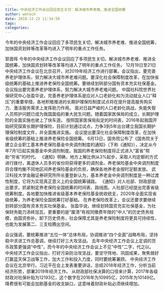 ```yaml
---
title: 中央经济工作会议回应民生关切：解决城市养老难、推进全国统筹
author: wetech
date: 2018-12-22 11:34:50
tags: 
categories: 
---
```

今年的中央经济工作会议回应了多项民生关切，解决城市养老难、推进全国统筹，加快国资划转等改革等均进入了明年的重点工作任务。
<!-- more -->
郭晋晖
今年的中央经济工作会议回应了多项民生关切，解决城市养老难、推进全国统筹，加快国资划转等改革等均进入了明年的重点工作任务。
12月19日至21日中央经济工作会议在北京召开，对2019年经济工作进行部署。会议指出，要完善养老护理体系，努力解决大城市养老难问题。要深化社会保障制度改革，在加快省级统筹的基础上推进养老保险全国统筹。要继续划转部分国有资本充实社保基金。
会议指出要完善养老护理体系，努力解决大城市养老难问题。
中国社科院世界社保研究中心张盈华说，完善养老护理体系是应对人口老龄化和为流动就业人口“释压”的重要举措，各地积极推进的长期护理保险制度试点将在提升提高服务购买力、激活服务需求上发挥助力作用。
面对日益严峻的人口老龄化挑战，失能失智人员照护问题已成为我国面临的重大民生问题。随着国家医保局的成立，长期护理险的全面实施也驶上了快车道。
按照国家医保局拟定的时间表，2016年起我国开始研究探索长期护理保险，目前计划通过试点，力争3到5年出台建立我国长期护理保险制度文件，并全面推进实施。
会议提出要深化社会保障制度改革，在加快省级统筹的基础上推进养老保险全国统筹。
6月13日，国务院公布了《国务院关于建立企业职工基本养老保险基金中央调剂制度的通知》（下称《通知》），决定从今年7月1日起实施基金中央调剂制度。我国的养老保险制度将正式进入“富省”帮助“穷省”的时代。
《通知》明确，地方上解比例从3%起步，采取人均定额的方式进行拨付，离退休人员多的省份将获得更多的调剂金。养老保险基金中央调剂制度将合理均衡不同地区间养老保险基金的负担，确保各地养老金按时足额发放。
武汉科技大学金融证券研究所所长董登新认为，基本养老金中央调剂制度是一种过渡性制度，它将为实现真正意义上的全国统筹铺路。
《通知》对人社部、财政部提出要求，抓紧制定养老保险全国统筹的时间表、路线图。人社部已经提出完善省级统筹制度。各地要加快推进省级基本养老保险基金统收统支，2020年全面实现省级统筹，为养老保险全国统筹打好基础。
在养老保险改革上，会议还要求要继续划转部分国有资本充实社保基金。
张盈华说，继续划转国资充实社保基金，为社保财务能力添砖加瓦，更重要的是“厘清”有视同缴费年限的“中人”的历史债务规模，由国资弥补。卸下历史债务，社会保障尤其是养老保险制度将更具可持续性，也能为发展第二、三支柱腾出空间。
 
 
会议强调，要统筹推进“五位一体”总体布局，协调推进“四个全面”战略布局，坚持稳中求进工作总基调，继续打好三大攻坚战。
去年中央经济工作会议上定调的货币政策更强调“中性”，而今年的中央经济工作会议上不见“中性”二字，代之以。
中央经济工作会议指出，打好污染防治攻坚战，要坚守阵地、巩固成果，聚焦做好打赢蓝天保卫战等工作，加大工作和投入力度，同时要统筹兼顾。
中央经济工作会议在北京举行。习近平在会上发表重要讲话，总结2018年经济工作，分析当前经济形势，部署2019年经济工作。
从财政部社保决算的口径来计算，2017年各级财政对社保补贴为12193亿，这个数字在2016年为10995亿，2015年为10149亿。降费很有可能会加剧基金的收支缺口，这意味着财政补贴必须继续增加。

